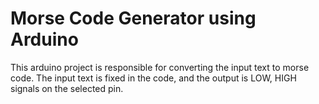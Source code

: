 # Morse Code Generator using Arduino

This arduino project is responsible for converting the input text to morse code. The input text is fixed in the code, and the output is LOW, HIGH signals on the selected pin.